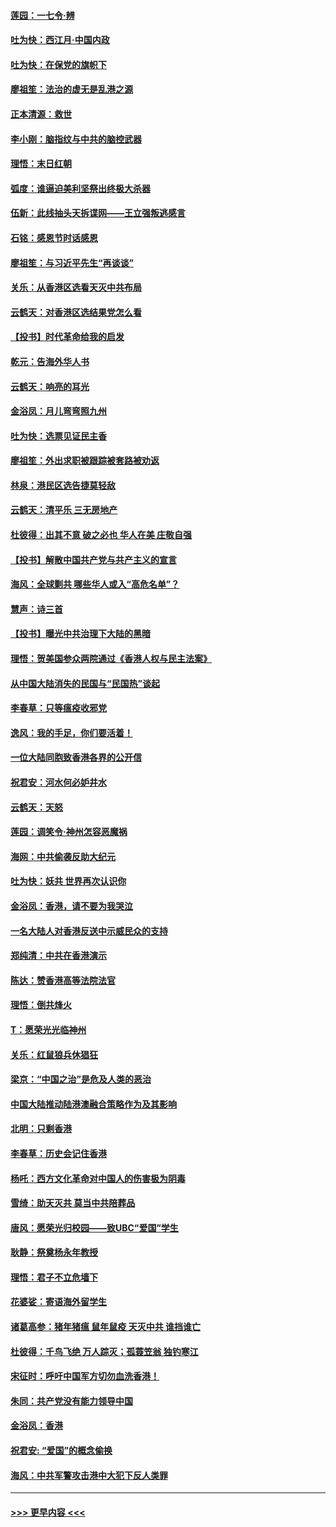 #### [莲园：一七令‧辨](../pages/nsc993/n11692558.md?t=12011522) 
#### [吐为快：西江月·中国内政](../pages/nsc993/n11692071.md?t=12011522) 
#### [吐为快：在保党的旗帜下](../pages/nsc993/n11691188.md?t=12011522) 
#### [廖祖笙：法治的虚无是乱港之源](../pages/nsc993/n11690605.md?t=12011522) 
#### [正本清源：救世](../pages/nsc993/n11689134.md?t=12011522) 
#### [李小刚：脑指纹与中共的脑控武器](../pages/nsc993/n11688900.md?t=12011522) 
#### [理悟：末日红朝](../pages/nsc993/n11688829.md?t=12011522) 
#### [弧度：谁逼迫美利坚祭出终极大杀器](../pages/nsc993/n11688735.md?t=12011522) 
#### [伍新：此线抽头天拆谍网——王立强叛逃感言](../pages/nsc993/n11687981.md?t=12011522) 
#### [石铭：感恩节时话感恩](../pages/nsc993/n11687568.md?t=12011522) 
#### [廖祖笙：与习近平先生“再谈谈”](../pages/nsc993/n11687005.md?t=12011522) 
#### [关乐：从香港区选看天灭中共布局](../pages/nsc993/n11686647.md?t=12011522) 
#### [云鹤天：对香港区选结果党怎么看](../pages/nsc993/n11686216.md?t=12011522) 
#### [【投书】时代革命给我的启发](../pages/nsc993/n11684287.md?t=12011522) 
#### [乾元：告海外华人书](../pages/nsc993/n11684044.md?t=12011522) 
#### [云鹤天：响亮的耳光](../pages/nsc993/n11684254.md?t=12011522) 
#### [金浴凤：月儿弯弯照九州](../pages/nsc993/n11684231.md?t=12011522) 
#### [吐为快：选票见证民主香](../pages/nsc993/n11684206.md?t=12011522) 
#### [廖祖笙：外出求职被跟踪被套路被劝返](../pages/nsc993/n11683874.md?t=12011522) 
#### [林泉：港民区选告捷莫轻敌](../pages/nsc993/n11683930.md?t=12011522) 
#### [云鹤天：清平乐 三无房地产](../pages/nsc993/n11681521.md?t=12011522) 
#### [杜彼得：出其不意 破之必也 华人在美 庄敬自强](../pages/nsc993/n11679554.md?t=12011522) 
#### [【投书】解散中国共产党与共产主义的宣言](../pages/nsc993/n11679177.md?t=12011522) 
#### [海风：全球剿共 哪些华人或入“高危名单”？](../pages/nsc993/n11678617.md?t=12011522) 
#### [慧声：诗三首](../pages/nsc993/n11678848.md?t=12011522) 
#### [【投书】曝光中共治理下大陆的黑暗](../pages/nsc993/n11678674.md?t=12011522) 
#### [理悟：贺美国参众两院通过《香港人权与民主法案》](../pages/nsc993/n11678104.md?t=12011522) 
#### [从中国大陆消失的民国与“民国热”谈起](../pages/nsc993/n11678075.md?t=12011522) 
#### [李春草：只等瘟疫收邪党](../pages/nsc993/n11677308.md?t=12011522) 
#### [逸风：我的手足，你们要活着！](../pages/nsc993/n11676352.md?t=12011522) 
#### [一位大陆同胞致香港各界的公开信](../pages/nsc993/n11675761.md?t=12011522) 
#### [祝君安：河水何必妒井水](../pages/nsc993/n11675746.md?t=12011522) 
#### [云鹤天：天怒](../pages/nsc993/n11675718.md?t=12011522) 
#### [莲园：调笑令‧神州怎容恶魔祸](../pages/nsc993/n11675648.md?t=12011522) 
#### [海网：中共偷袭反助大纪元](../pages/nsc993/n11673515.md?t=12011522) 
#### [吐为快：妖共 世界再次认识你](../pages/nsc993/n11673506.md?t=12011522) 
#### [金浴凤：香港，请不要为我哭泣](../pages/nsc993/n11673248.md?t=12011522) 
#### [一名大陆人对香港反送中示威民众的支持](../pages/nsc993/n11672615.md?t=12011522) 
#### [郑纯清：中共在香港演示](../pages/nsc993/n11670539.md?t=12011522) 
#### [陈达：赞香港高等法院法官](../pages/nsc993/n11669542.md?t=12011522) 
#### [理悟：倒共烽火](../pages/nsc993/n11668844.md?t=12011522) 
#### [T：愿荣光光临神州](../pages/nsc993/n11668421.md?t=12011522) 
#### [关乐：红鼠狼兵休猖狂](../pages/nsc993/n11668378.md?t=12011522) 
#### [梁京：“中国之治”是危及人类的恶治](../pages/nsc993/n11668328.md?t=12011522) 
#### [中国大陆推动陆港澳融合策略作为及其影响](../pages/nsc993/n11668157.md?t=12011522) 
#### [北明：只剩香港](../pages/nsc993/n11668002.md?t=12011522) 
#### [李春草：历史会记住香港](../pages/nsc993/n11667927.md?t=12011522) 
#### [杨吒：西方文化革命对中国人的伤害极为阴毒](../pages/nsc993/n11664521.md?t=12011522) 
#### [雪绮：助天灭共 莫当中共陪葬品](../pages/nsc993/n11662650.md?t=12011522) 
#### [唐风：愿荣光归校园——致UBC“爱国”学生](../pages/nsc993/n11662194.md?t=12011522) 
#### [耿静：祭奠杨永年教授](../pages/nsc993/n11662514.md?t=12011522) 
#### [理悟：君子不立危墙下](../pages/nsc993/n11662172.md?t=12011522) 
#### [花婆娑：寄语海外留学生](../pages/nsc993/n11662121.md?t=12011522) 
#### [诸葛高参：猪年猪瘟 鼠年鼠疫 天灭中共 谁挡谁亡](../pages/nsc993/n11661980.md?t=12011522) 
#### [杜彼得：千鸟飞绝 万人踪灭；孤蓑笠翁 独钓寒江](../pages/nsc993/n11661170.md?t=12011522) 
#### [宋征时：呼吁中国军方切勿血洗香港！](../pages/nsc993/n11415318.md?t=12011522) 
#### [朱同：共产党没有能力领导中国](../pages/nsc993/n11660421.md?t=12011522) 
#### [金浴凤：香港](../pages/nsc993/n11660419.md?t=12011522) 
#### [祝君安: “爱国”的概念偷换](../pages/nsc993/n11659706.md?t=12011522) 
#### [海风：中共军警攻击港中大犯下反人类罪](../pages/nsc993/n11659632.md?t=12011522) 

----
#### [ >>> 更早内容 <<< ](../indexes/nsc993-earlier.md)

